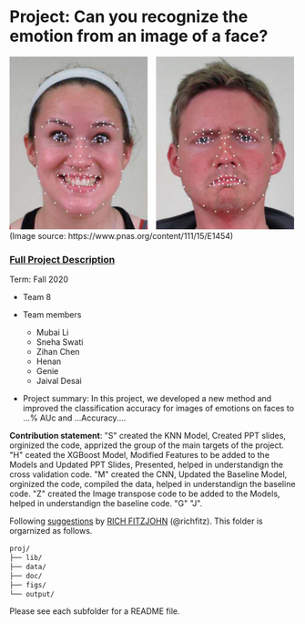 # Project: Can you recognize the emotion from an image of a face? 
<img src="figs/CE.jpg" alt="Compound Emotions" width="500"/>
(Image source: https://www.pnas.org/content/111/15/E1454)

### [Full Project Description](doc/project3_desc.md)

Term: Fall 2020

+ Team 8
+ Team members
	+ Mubai Li
	+ Sneha Swati
	+ Zihan Chen
	+ Henan 
	+ Genie
	+ Jaival Desai

+ Project summary: In this project, we developed a new method and improved the classification accuracy for images of emotions on faces to ...% AUc and ...Accuracy....

	
**Contribution statement**: "S" created the KNN Model, Created PPT slides, orginized the code, apprized the group of the main targets of the project. "H" ceated the XGBoost Model, Modified Features to be added to the Models and Updated PPT Slides, Presented, helped in understandign the cross validation code. "M" created the CNN, Updated the Baseline Model, orginized the code, compiled the data, helped in understandign the baseline code. "Z" created the Image transpose code to be added to the Models, helped in understandign the baseline code. "G"  "J". 

Following [suggestions](http://nicercode.github.io/blog/2013-04-05-projects/) by [RICH FITZJOHN](http://nicercode.github.io/about/#Team) (@richfitz). This folder is orgarnized as follows.

```
proj/
├── lib/
├── data/
├── doc/
├── figs/
└── output/
```

Please see each subfolder for a README file.
